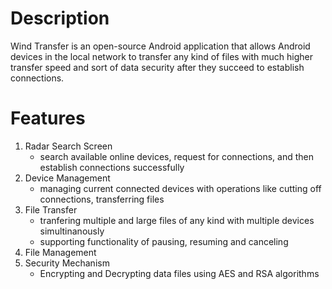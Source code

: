 # Description
Wind Transfer is an open-source Android application that allows Android devices in the local network to transfer any kind of files
with much higher transfer speed and sort of data security after they succeed to establish connections.

# Features
1. Radar Search Screen
   * search available online devices, request for connections, and then establish connections successfully 
2. Device Management
   * managing current connected devices with operations like cutting off connections, transferring files 
3. File Transfer
   * tranfering multiple and large files of any kind with multiple devices simultinanously
   * supporting functionality of pausing, resuming and canceling
4. File Management
5. Security Mechanism
   * Encrypting and Decrypting data files using AES and RSA algorithms
